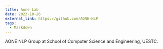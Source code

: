 ```yaml
---
title: Aone Lab
date: 2023-10-26
external_link: https://github.com/AONE-NLP
tags:
  - Markdown
---
```


AONE NLP Group at School of Computer Science and Engineering, UESTC.

<!--more-->
